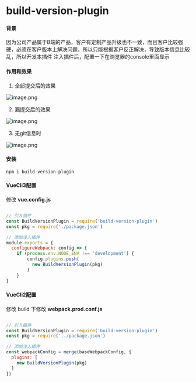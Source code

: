 # build-version-plugin

#### 背景
因为公司产品属于B端的产品，客户有定制产品升级也不一致，而且客户比较强硬，必须在客户版本上解决问题，所以只能根据客户反正解决，导致版本信息比较乱，所以开发本插件
注入插件后，配置一下在浏览器的console里面显示
#### 作用和效果

1. 全部提交后的效果

![image.png](https://cdn.nlark.com/yuque/0/2023/png/21894513/1691832620763-5cddf36c-5106-4dc8-bbe8-fc4b529eee7f.png#averageHue=%23f8f7f6&clientId=uf02b0515-1a4a-4&from=paste&height=126&id=u4413d386&originHeight=126&originWidth=514&originalType=binary&ratio=1&rotation=0&showTitle=false&size=8287&status=done&style=none&taskId=u83f21fbb-ee8e-4ec9-92e2-22ac0a1cbd9&title=&width=514)

2. 漏提交后的效果

![image.png](https://cdn.nlark.com/yuque/0/2023/png/21894513/1691832733329-ca34a7db-6245-428d-bd2f-f30ef41eb990.png#averageHue=%23f8f6f4&clientId=uf02b0515-1a4a-4&from=paste&height=166&id=ucb9dd7bd&originHeight=166&originWidth=522&originalType=binary&ratio=1&rotation=0&showTitle=false&size=10603&status=done&style=none&taskId=u9647a176-ba8a-4656-8f85-d146fd18872&title=&width=522)

3. 无git信息时

![image.png](https://cdn.nlark.com/yuque/0/2023/png/21894513/1691833315964-0aa76118-cce8-4727-8ee4-307c21e5c491.png#averageHue=%23fdfddd&clientId=uf02b0515-1a4a-4&from=paste&height=46&id=uaeb1cd38&originHeight=46&originWidth=342&originalType=binary&ratio=1&rotation=0&showTitle=false&size=2674&status=done&style=none&taskId=u0d98cd5d-ead3-4274-afee-655763ee4ec&title=&width=342)
#### 安装

```
npm i build-version-plugin
```

#### VueCli3配置

修改 **vue.config.js**

```javascript

// 引入插件
const BuildVersionPlugin = require('build-version-plugin')
const pkg = require('./package.json')

// 添加注入插件
module.exports = {
  configureWebpack: config => {
    if (process.env.NODE_ENV !== 'development') {
        config.plugins.push(
          new BuildVersionPlugin(pkg)
        )
    }
}

```

#### VueCli2配置

修改 build 下修改 **webpack.prod.conf.js**

```javascript

// 引入插件
const BuildVersionPlugin = require('build-version-plugin')
const pkg = require('../package.json')

// 添加注入插件
const webpackConfig = merge(baseWebpackConfig, {
  plugins: [
    new BuildVersionPlugin(pkg)
  ]
})

```
